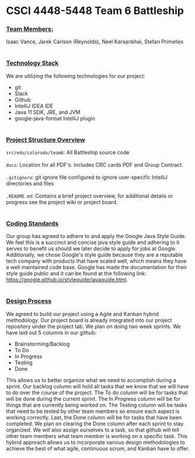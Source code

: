 # CSCI 4448-5448 Team 6 Battleship
### <ins>Team Members:</ins>
Isaac Vance, Jarek Carlson (Reynolds), Neel Karsanbhai, Stefan Primelles
<br><br>
### <ins>Technology Stack</ins>
We are utilizing the following technologies for our project:
* git
* Slack
* Github
* IntelliJ IDEA IDE
* Java 11 SDK, JRE, and JVM
* google-java-format IntelliJ plugin
<br><br>
### <ins>Project Structure Overview</ins>
`src/edu/colorado/team6`: All Battleship source code<br><br>
`docs`:  Location for all PDF's. Includes CRC cards PDF and Group Contract.<br><br>
`.gitignore`: git ignore file configured to ignore user-specific IntelliJ directories and files<br><br>
`.README.md`: Contains a brief project overview, for additional details or progress see the project wiki or project board.
<br><br>
### <ins>Coding Standards</ins>
Our group has agreed to adhere to and apply the Google Java Style Guide. We feel this is a succinct and concise java style guide and adhering to it serves to benefit us should we later decide to apply for jobs at Google. Additionally, we chose Google's style guide because they are a reputable tech company with products that have scaled well, which means they have a well maintained code base. Google has made the documentation for their style guide public and it can be found at the following link: https://google.github.io/styleguide/javaguide.html.
<br><br>

### <ins>Design Process</ins>
We agreed to build our project using a Agile and Kanban hybrid methodology. Our project board is already integrated into our project repository under the project tab. We plan on doing two week sprints. We have laid out 5 columns in our github:<br>
* Brainstorming/Backlog 
* To Do
* In Progress 
* Testing 
* Done<br>

This allows us to better organize what we need to accomplish during a sprint. Our backlog column will hold all tasks that we know that we will have to do over the course of the project. The To do column will be for tasks that will be done during the current sprint. The In Progress column will be for things that are currently being worked on. The Testing column will be tasks that need to be tested by other team members so ensure each aspect is working correctly. Last, the Done column will be for tasks that have been completed. We plan on clearing the Done column after each sprint to stay organized. We will also assign ourselves to a task, so that github will tell other team members what team member is working on a specific task. This hybrid approach allows us to incorporate various design methodologies to achieve the best of what agile, continuous scrum, and Kanban have to offer.